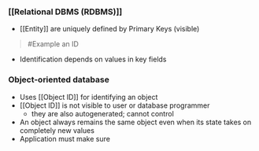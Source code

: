 ### [[Relational DBMS (RDBMS)]]
- [[Entity]] are uniquely defined by Primary Keys (visible)
>	#Example 
>	an ID
- Identification depends on values in key fields

### Object-oriented database
- Uses [[Object ID]] for identifying an object
- [[Object ID]] is not visible to user or database programmer
	- they are also autogenerated; cannot control
- An object always remains the same object even when its state takes on completely new values
- Application must make sure